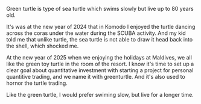 Green turtle is type of sea turtle which swims slowly but live up to 80 years old.

It's was at the new year of 2024 that in Komodo I enjoyed the turtle dancing across the coras under the water during the SCUBA activity. And my kid told me that unlike turtle, the sea turtle is not able to draw it head back into the shell, which shocked me.

At the new year of 2025 when we enjoying the holidays at Maldives, we all like the green toy turtle in the room of the resort. I know it's time to set up a clear goal about quantitative investment with starting a project for personal quantitive trading, and we name it with greenturtle. And it's also used to hornor the turtle trading.

Like the green turtle, I would prefer swiming slow, but live for a longer time.
